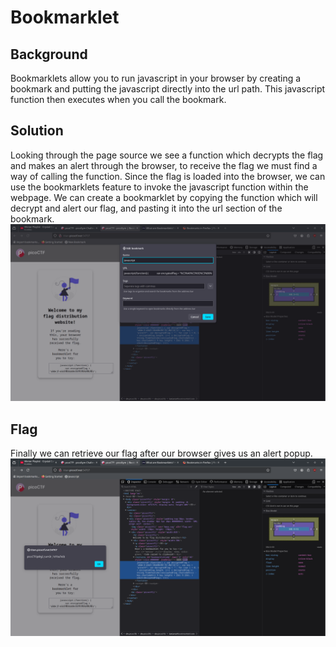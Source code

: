 # Bookmarklet

## Background

Bookmarklets allow you to run javascript in your browser by creating a bookmark and putting the javascript directly into the url path.
This javascript function then executes when you call the bookmark. 


## Solution

Looking through the page source we see a function which decrypts the flag and makes an alert through the browser, to receive the flag we must find
a way of calling the function. Since the flag is loaded into the browser, we can use the bookmarklets feature to invoke the javascript function within 
the webpage. We can create a bookmarklet by copying the function which will decrypt and alert our flag, and pasting it into the url section of the bookmark. 
![Bookmarklet Image](bookmarklet.png) 


## Flag

Finally we can retrieve our flag after our browser gives us an alert popup. ![Flag](flag.png)

